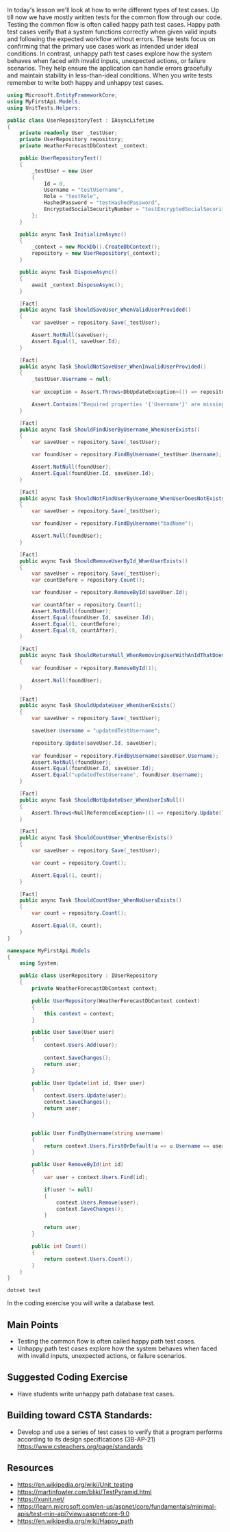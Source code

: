 In today's lesson we'll look at how to write different types of test cases. Up till now we have mostly written tests for the common flow through our code.  Testing the common flow is often called happy path test cases.  Happy path test cases verify that a system functions correctly when given valid inputs and following the expected workflow without errors. These tests focus on confirming that the primary use cases work as intended under ideal conditions.  In contrast, unhappy path test cases explore how the system behaves when faced with invalid inputs, unexpected actions, or failure scenarios. They help ensure the application can handle errors gracefully and maintain stability in less-than-ideal conditions.  When you write tests remember to write both happy and unhappy test cases.


``` cs
using Microsoft.EntityFrameworkCore;
using MyFirstApi.Models;
using UnitTests.Helpers;

public class UserRepositoryTest : IAsyncLifetime
{
    private readonly User _testUser;
    private UserRepository repository;
    private WeatherForecastDbContext _context;

    public UserRepositoryTest()
    {
        _testUser = new User
        {
            Id = 0,
            Username = "testUsername",
            Role = "testRole",
            HashedPassword = "testHashedPassword",
            EncryptedSocialSecurityNumber = "testEncryptedSocialSecurityNumber"
        };
    }

    public async Task InitializeAsync()
    {
        _context = new MockDb().CreateDbContext();
        repository = new UserRepository(_context);
    }

    public async Task DisposeAsync()
    {
        await _context.DisposeAsync();
    }

    [Fact]
    public async Task ShouldSaveUser_WhenValidUserProvided()
    {
        var saveUser = repository.Save(_testUser);

        Assert.NotNull(saveUser);
        Assert.Equal(1, saveUser.Id);
    }

    [Fact]
    public async Task ShouldNotSaveUser_WhenInvalidUserProvided()
    {
        _testUser.Username = null;
        
        var exception = Assert.Throws<DbUpdateException>(() => repository.Save(_testUser));

        Assert.Contains("Required properties '{'Username'}' are missing for the instance of entity type 'User'.", exception.Message);
    }

    [Fact]
    public async Task ShouldFindUserByUsername_WhenUserExists()
    {
        var saveUser = repository.Save(_testUser);

        var foundUser = repository.FindByUsername(_testUser.Username);

        Assert.NotNull(foundUser);
        Assert.Equal(foundUser.Id, saveUser.Id);
    }

    [Fact]
    public async Task ShouldNotFindUserByUsername_WhenUserDoesNotExists()
    {
        var saveUser = repository.Save(_testUser);

        var foundUser = repository.FindByUsername("badName");

        Assert.Null(foundUser);
    }

    [Fact]
    public async Task ShouldRemoveUserById_WhenUserExists()
    {
        var saveUser = repository.Save(_testUser);
        var countBefore = repository.Count();

        var foundUser = repository.RemoveById(saveUser.Id);

        var countAfter = repository.Count();
        Assert.NotNull(foundUser);
        Assert.Equal(foundUser.Id, saveUser.Id);
        Assert.Equal(1, countBefore);
        Assert.Equal(0, countAfter);
    }

    [Fact]
    public async Task ShouldReturnNull_WhenRemovingUserWithAnIdThatDoesNotExist()
    {
        var foundUser = repository.RemoveById(1);

        Assert.Null(foundUser);
    }

    [Fact]
    public async Task ShouldUpdateUser_WhenUserExists()
    {
        var saveUser = repository.Save(_testUser);

        saveUser.Username = "updatedTestUsername";

        repository.Update(saveUser.Id, saveUser);
        
        var foundUser = repository.FindByUsername(saveUser.Username);
        Assert.NotNull(foundUser);
        Assert.Equal(foundUser.Id, saveUser.Id);
        Assert.Equal("updatedTestUsername", foundUser.Username);
    }

    [Fact]
    public async Task ShouldNotUpdateUser_WhenUserIsNull()
    {
        Assert.Throws<NullReferenceException>(() => repository.Update(1, null));
    }

    [Fact]
    public async Task ShouldCountUser_WhenUserExists()
    {
        var saveUser = repository.Save(_testUser);

        var count = repository.Count();

        Assert.Equal(1, count);
    }

    [Fact]
    public async Task ShouldCountUser_WhenNoUsersExists()
    {
        var count = repository.Count();

        Assert.Equal(0, count);
    }
}
```

``` cs
namespace MyFirstApi.Models
{
    using System;

    public class UserRepository : IUserRepository
    {
        private WeatherForecastDbContext context;

        public UserRepository(WeatherForecastDbContext context)
        {
            this.context = context;
        }

        public User Save(User user)
        {
            context.Users.Add(user);
            
            context.SaveChanges();
            return user;
        }

        public User Update(int id, User user)
        {
            context.Users.Update(user);
            context.SaveChanges();
            return user;
        }


        public User FindByUsername(string username)
        {
            return context.Users.FirstOrDefault(u => u.Username == username);
        }

        public User RemoveById(int id)
        {
            var user = context.Users.Find(id);

            if(user != null)
            {
                context.Users.Remove(user);
                context.SaveChanges();
            }

            return user;
        }

        public int Count()
        {
            return context.Users.Count();
        }
    }
}
```

`dotnet test`

In the coding exercise you will write a database test.

## Main Points
- Testing the common flow is often called happy path test cases. 
- Unhappy path test cases explore how the system behaves when faced with invalid inputs, unexpected actions, or failure scenarios.


## Suggested Coding Exercise
- Have students write unhappy path database test cases.

## Building toward CSTA Standards:
- Develop and use a series of test cases to verify that a program performs according to its design specifications (3B-AP-21) https://www.csteachers.org/page/standards

## Resources
- https://en.wikipedia.org/wiki/Unit_testing
- https://martinfowler.com/bliki/TestPyramid.html
- https://xunit.net/
- https://learn.microsoft.com/en-us/aspnet/core/fundamentals/minimal-apis/test-min-api?view=aspnetcore-9.0
- https://en.wikipedia.org/wiki/Happy_path
